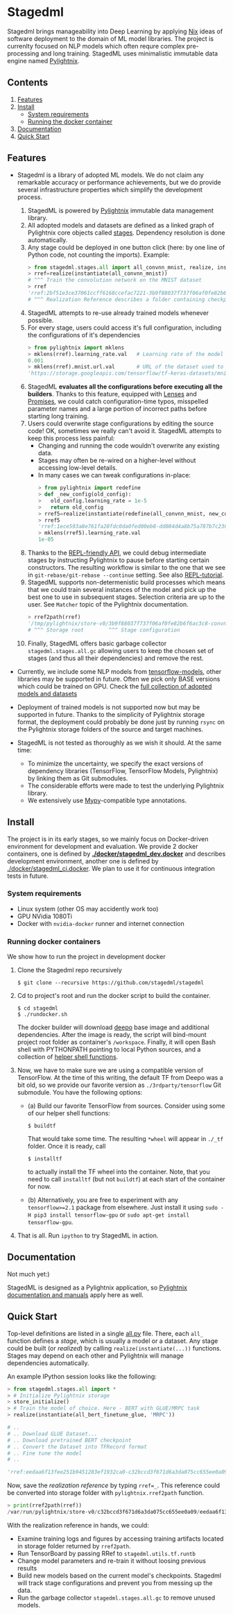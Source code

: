 Stagedml
========

Stagedml brings manageability into Deep Learning by applying
[Nix](https://nixos.org/nix) ideas of software deployment to the domain of ML
model libraries. The project is currenlty focused on NLP models which often
requre complex pre-processing and long training. StagedML uses minimalistic
immutable data engine named
[Pylightnix](https://github.com/stagedml/pylightnix).


Contents
--------

1. [Features](#Features)
2. [Install](#Install)
   - [System requirements](#system-requirements)
   - [Running the docker container](#running-docker-containers)
3. [Documentation](#documentation)
4. [Quick Start](#quick-start)


Features
--------

* Stagedml is a library of adopted ML models. We do not claim any
  remarkable accuracy or performance achievements, but we do provide several
  infrastructure properties which simplify the development process.
  1. StagedML is powered by [Pylightnix](https://github.com/stagedml/pylightnix/)
     immutable data management library.
  2. All adopted models and datasets are defined as a linked graph of Pylightnix
     core objects called
     [stages](https://github.com/stagedml/pylightnix/blob/master/docs/Reference.md#pylightnix.types.Derivation).
     Dependency resolution is done automatically.
  3. Any stage could be deployed in one button click (here: by
     one line of Python code, not counting the imports). Example:
     ```python
     > from stagedml.stages.all import all_convnn_mnist, realize, instantiate, rref2path, shell
     > rref=realize(instantiate(all_convnn_mnist))
     # ^^^ Train the convolution network on the MNIST dataset
     > rref
     'rref:2bf51e3ce37061ccff6168ccefac7221-3b9f88037f737f06af0fe82b6f6ac3c8-convnn-mnist'
     # ^^^ Realization Reference describes a folder containing checkpoints and training logs
     ```
  4. StagedML attempts to re-use already trained models whenever possible.
  5. For every stage, users could access it's full configuration, including the
     configurations of it's dependencies
     ```python
     > from pylightnix import mklens
     > mklens(rref).learning_rate.val   # Learning rate of the model
     0.001
     > mklens(rref).mnist.url.val       # URL of the dataset used to train the model
     'https://storage.googleapis.com/tensorflow/tf-keras-datasets/mnist.npz'
     ```
  6. StagedML **evaluates all the configurations before executing all the
     builders**. Thanks to this feature, equipped with
     [Lenses](https://github.com/stagedml/pylightnix/blob/master/docs/Reference.md#lens-objects) and
     [Promises](https://github.com/stagedml/pylightnix/blob/master/docs/Reference.md#pylightnix.types.PromisePath),
     we could catch configuration-time typos, misspelled parameter names and
     a large portion of incorrect paths before starting long training.
  7. Users could overwrite stage configurations by editing the source code!
     OK, sometimes we really can't avoid it. StagedML attempts to
     keep this process less painful:
     - Changing and running the code wouldn't overwrite any existing data.
     - Stages may often be re-wired on a higher-level without accessing
       low-level details.
     - In many cases we can tweak configurations in-place:
       ```python
       > from pylightnix import redefine
       > def _new_config(old_config):
       >   old_config.learning_rate = 1e-5
       >   return old_config
       > rref5=realize(instantiate(redefine(all_convnn_mnist, new_config=_new_config)))
       > rref5
       'rref:1ece593a8e761fa28fdc0da0fed00eb8-dd084d4a8b75a787b7c230474549e5db-convnn-mnist'
       > mklens(rref5).learning_rate.val
       1e-05
       ```
  8. Thanks to the
     [REPL-friendly API](https://github.com/stagedml/pylightnix/blob/master/docs/Reference.md#pylightnix.repl),
     we could debug intermediate stages by instructing Pylightnix to pause before
     starting certain constructors. The resulting workflow is similar to the one
     that we see in `git-rebase/git-rebase --continue` setting. See also
     [REPL-tutorial](https://github.com/stagedml/pylightnix/blob/master/docs/demos/REPL.md).
  9. StagedML supports non-determenistic build processes which means that we
     could train several instances of the model and pick up the best one to use
     in subsequent stages. Selection criteria are up to the user. See `Matcher`
     topic of the Pylightnix documentation.
     ```python
     > rref2path(rref)
     '/tmp/pylightnix/store-v0/3b9f88037f737f06af0fe82b6f6ac3c8-convnn-mnist/2bf51e3ce37061ccff6168ccefac7221'
     # ^^^ Storage root        ^^^ Stage configuration                       ^^^ Stage realization (one of)
     ```
  10. Finally, StagedML offers basic garbage collector `stagedml.stages.all.gc`
      allowing users to keep the chosen set of stages (and thus all their
      dependencies) and remove the rest.

* Currently, we include some NLP models from
  [tensorflow-models](https://github.com/tensorflow/models), other libraries may
  be supported in future. Often we pick only BASE versions which could be
  trained on GPU. Check the [full collection of adopted
  models and datasets](./src/stagedml/stages/all.py)
* Deployment of trained models is not supported now but may be supported in
  future. Thanks to the simplicity of Pylightnix storage format, the deployment
  could probably be done just by running `rsync` on the Pylightnix storage
  folders of the source and target machines.
* StagedML is not tested as thoroughly as we wish it should. At
  the same time:
  - To minimize the uncertainty, we specify the exact versions of dependency
    libraries (TensorFlow, TensorFlow Models, Pylightnix) by linking them as Git
    submodules.
  - The considerable efforts were made to test the underlying Pylightnix
    library.
  - We extensively use [Mypy](http://mypy-lang.org/)-compatible type annotations.

Install
-------

The project is in its early stages, so we mainly focus on Docker-driven
environment for development and evaluation. We provide 2 docker containers, one
is defined by **[./docker/stagedml_dev.docker](./docker/stagedml_dev.docker)** and
describes development environment, another one is defined by
[./docker/stagedml_ci.docker](./docker/stagedml_ci.docker).  We plan to use it
for continuous integration tests in future.

### System requirements

* Linux system (other OS may accidently work too)
* GPU NVidia 1080Ti
* Docker with `nvidia-docker` runner and internet connection

### Running docker containers

We show how to run the project in development docker

1. Clone the Stagedml repo recursively
   ```
   $ git clone --recursive https://github.com/stagedml/stagedml
   ```

2. Cd to project's root and run the docker script to build the container.
   ```
   $ cd stagedml
   $ ./rundocker.sh
   ```

   The docker builder will download [deepo](https://github.com/ufoym/deepo) base
   image and additional dependencies. After the image is ready, the script will
   bind-mount project root folder as container's `/workspace`. Finally, it will
   open Bash shell with PYTHONPATH pointing to local Python sources, and a
   collection of [helper shell functions](./env.sh).

3. Now, we have to make sure we are using a compatible version of TensorFlow.
   At the time of this writing, the default TF from Deepo was a bit old, so we
   provide our favorite version as  `./3rdparty/tensorflow` Git submodule. You
   have the following options:

   * (a) Build our favorite TensorFlow from sources. Consider using some of our
     helper shell functions:

     ```
     $ buildtf
     ```

     That would take some time. The resulting `*wheel` will appear in `./_tf`
     folder. Once it is ready, call

     ```
     $ installtf
     ```

     to actually install the TF wheel into the container. Note, that you need to
     call `installtf` (but not `buildtf`) at each start of the container for now.

   * (b) Alternatively, you are free to experiment with any `tensorflow>=2.1`
     package from elsewhere. Just install it using `sudo -H pip3 install
     tensorflow-gpu` or `sudo apt-get install tensorflow-gpu`.

4. That is all. Run `ipython` to try StagedML in action.


Documentation
-------------

Not much yet:)

StagedML is designed as a Pylightnix application, so [Pylightnix
documentation and
manuals](https://github.com/stagedml/pylightnix/blob/master/README.md#Documentation)
apply here as well.


Quick Start
-----------

Top-level definitions are listed in a single
[all.py](./src/stagedml/stages/all.py) file.  There, each `all_` function
defines a *stage*, which is usually a model or a dataset. Any stage could be
built (or *realized*) by calling `realize(instantiate(...))` functions. Stages
may depend on each other and Pylightnix will manage dependencies automatically.

An example IPython session looks like the following:

```python
> from stagedml.stages.all import *
> # Initialize Pylightnix storage
> store_initialize()
> # Train the model of choice. Here - BERT with GLUE/MRPC task
> realize(instantiate(all_bert_finetune_glue, 'MRPC'))

# ..
# .. Download GLUE Dataset...
# .. Download pretrained BERT checkpoint
# .. Convert the Dataset into TFRecord format
# .. Fine tune the model
# ..

'rref:eedaa6f13fee251b9451283ef1932ca0-c32bccd3f671d6a3da075cc655ee0a09-bert'
```

Now, save the *realization reference* by typing `rref=_`. This reference could
be converted into storage folder with `pylightnix.rref2path` function.

```python
> print(rref2path(rref))
/var/run/pylightnix/store-v0/c32bccd3f671d6a3da075cc655ee0a09/eedaa6f13fee251b9451283ef1932ca0/
```

With the realization reference in hands, we could:

- Examine training logs and figures by accessing training artifacts located in
  storage folder returned by `rref2path`.
- Run TensorBoard by passing RRef to `stagedml.utils.tf.runtb`
- Change model parameters and re-train it without loosing previous results
- Build new models based on the current model's checkpoints. Stagedml will track
  stage configurations and prevent you from messing up the data.
- Run the garbage collector `stagedml.stages.all.gc` to remove unused models.


